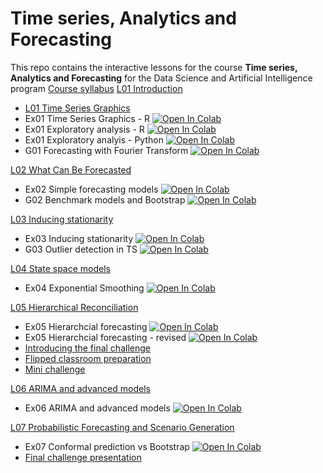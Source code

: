 # Time series, Analytics and Forecasting 
This repo contains the interactive lessons for the course **Time series, Analytics and Forecasting** for the 
Data Science and Artificial Intelligence program
[Course syllabus](https://pond-philosophy-94e.notion.site/Time-series-Analytics-and-Forecasting-Course-Presentation-b5c6bff535844597b82d7b77ef02626b)
[L01 Introduction](https://pond-philosophy-94e.notion.site/What-can-be-forecasted-introduction-78581288daf84b84855aee05afcc20f9)
* [L01 Time Series Graphics](https://pond-philosophy-94e.notion.site/Time-series-graphics-c06b23af9c0d432c973b2bd5aa094763)
* Ex01 Time Series Graphics - R [![Open In Colab](https://colab.research.google.com/assets/colab-badge.svg)](https://colab.research.google.com/github/nepslor/teaching/blob/main/TimeSeriesForecasting/time_series_graphics_R.ipynb)
* Ex01 Exploratory analysis - R [![Open In Colab](https://colab.research.google.com/assets/colab-badge.svg)](https://colab.research.google.com/github/nepslor/teaching/blob/main/TimeSeriesForecasting/TS_visualization_R.ipynb)
* Ex01 Exploratory analyis - Python [![Open In Colab](https://colab.research.google.com/assets/colab-badge.svg)](https://colab.research.google.com/github/nepslor/teaching/blob/main/TimeSeriesForecasting/TS_visualization_python.ipynb)
* G01 Forecasting with Fourier Transform [![Open In Colab](https://colab.research.google.com/assets/colab-badge.svg)](https://colab.research.google.com/github/nepslor/teaching/blob/main/TimeSeriesForecasting/fourier_forecasts.ipynb)

[L02 What Can Be Forecasted](https://pond-philosophy-94e.notion.site/What-can-be-forecasted-677c4f661bff4302a3a9c0efe18f1e67)

* Ex02 Simple forecasting models [![Open In Colab](https://colab.research.google.com/assets/colab-badge.svg)](https://colab.research.google.com/github/nepslor/teaching/blob/main/TimeSeriesForecasting/WhatCanBeForecasted_python_ex.ipynb)
* G02 Benchmark models and Bootstrap [![Open In Colab](https://colab.research.google.com/assets/colab-badge.svg)](https://colab.research.google.com/github/nepslor/teaching/blob/main/TimeSeriesForecasting/Benchmark_models_and_bootstrap.ipynb)

[L03 Inducing stationarity](https://pond-philosophy-94e.notion.site/Stationarity-and-forecasting-assumptions-eca9ad2a835e464c8d91a73de5b1236f)

* Ex03 Inducing stationarity [![Open In Colab](https://colab.research.google.com/assets/colab-badge.svg)](https://colab.research.google.com/github/nepslor/teaching/blob/main/TimeSeriesForecasting/inducing_stationarity.ipynb)
* G03 Outlier detection in TS [![Open In Colab](https://colab.research.google.com/assets/colab-badge.svg)](https://colab.research.google.com/github/nepslor/teaching/blob/main/TimeSeriesForecasting/outlier_detection_in_TS.ipynb)

[L04 State space models](https://pond-philosophy-94e.notion.site/State-Space-models-for-forecasting-8244d7a92909409fa73bd56ddc875328)

* Ex04 Exponential Smoothing [![Open In Colab](https://colab.research.google.com/assets/colab-badge.svg)](https://colab.research.google.com/github/nepslor/teaching/blob/main/TimeSeriesForecasting/exponential_smoothing_and_static_maps.ipynb)

[L05 Hierarchical Reconciliation](https://pond-philosophy-94e.notion.site/Hierarchical-forecasting-73dce9248d5d4edb91eeab7a7a88571f)
* Ex05 Hierarchcial forecasting [![Open In Colab](https://colab.research.google.com/assets/colab-badge.svg)](https://colab.research.google.com/github/nepslor/teaching/blob/main/TimeSeriesForecasting/hierarchical_forecasting.ipynb)
* Ex05 Hierarchcial forecasting - revised [![Open In Colab](https://colab.research.google.com/assets/colab-badge.svg)](https://colab.research.google.com/github/nepslor/teaching/blob/main/TimeSeriesForecasting/solutions/hierarchical_forecasting_revised.ipynb)
* [Introducing the final challenge](https://pond-philosophy-94e.notion.site/Introducing-the-final-project-82722721635d487bab1ebbd19e6a1d1a)
* [Flipped classroom preparation](https://pond-philosophy-94e.notion.site/Flipped-classroom-265162380f0f4df5bd573fd2598d6c37)
* [Mini challenge](https://pond-philosophy-94e.notion.site/Mini-challenge-38a328c35e5d4cd1aa70caceda099b2e)

[L06 ARIMA and advanced models](https://pond-philosophy-94e.notion.site/ARIMA-and-advanced-forecasting-models-2fa5bc626cf8447ea6bfc330110d7fff)
* Ex06 ARIMA and advanced models [![Open In Colab](https://colab.research.google.com/assets/colab-badge.svg)](https://colab.research.google.com/github/nepslor/teaching/blob/main/TimeSeriesForecasting/advanced_models.ipynb)

[L07 Probabilistic Forecasting and Scenario Generation](https://pond-philosophy-94e.notion.site/Probabilistic-forecasting-scenario-generation-without-NID-assumption-a7e23b88dff441939b452b8077ac10ea)
* Ex07 Conformal prediction vs Bootstrap [![Open In Colab](https://colab.research.google.com/assets/colab-badge.svg)](https://colab.research.google.com/github/nepslor/teaching/blob/main/TimeSeriesForecasting/conformal_predictions.ipynb)
* [Final challenge presentation](https://pond-philosophy-94e.notion.site/Final-project-17fac1e243e44d21bab1dffbc73514c8)




